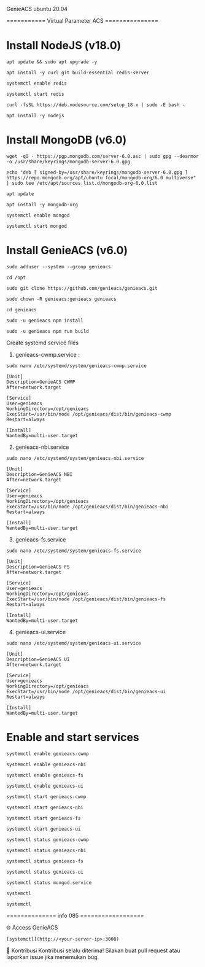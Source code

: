 GenieACS ubuntu 20.04

=========== Virtual Parameter ACS ===============

# Install NodeJS (v18.0)
```
apt update && sudo apt upgrade -y
```
```
apt install -y curl git build-essential redis-server
```
```
systemctl enable redis
```
```
systemctl start redis
```
```
curl -fsSL https://deb.nodesource.com/setup_18.x | sudo -E bash -
```
```
apt install -y nodejs
```
# Install MongoDB (v6.0)
```
wget -qO - https://pgp.mongodb.com/server-6.0.asc | sudo gpg --dearmor -o /usr/share/keyrings/mongodb-server-6.0.gpg
```
```
echo "deb [ signed-by=/usr/share/keyrings/mongodb-server-6.0.gpg ] https://repo.mongodb.org/apt/ubuntu focal/mongodb-org/6.0 multiverse" | sudo tee /etc/apt/sources.list.d/mongodb-org-6.0.list
```
```
apt update
```
```
apt install -y mongodb-org
```
```
systemctl enable mongod
```
```
systemctl start mongod
```
# Install GenieACS (v6.0)
```
sudo adduser --system --group genieacs
```
```
cd /opt
```
```
sudo git clone https://github.com/genieacs/genieacs.git
```
```
sudo chown -R genieacs:genieacs genieacs
```
```
cd genieacs
```
```
sudo -u genieacs npm install
```
```
sudo -u genieacs npm run build
```
Create systemd service files
1. genieacs-cwmp.service :
```
sudo nano /etc/systemd/system/genieacs-cwmp.service
```
```
[Unit]
Description=GenieACS CWMP
After=network.target

[Service]
User=genieacs
WorkingDirectory=/opt/genieacs
ExecStart=/usr/bin/node /opt/genieacs/dist/bin/genieacs-cwmp
Restart=always

[Install]
WantedBy=multi-user.target
```
2. genieacs-nbi.service
```
sudo nano /etc/systemd/system/genieacs-nbi.service
```
```
[Unit]
Description=GenieACS NBI
After=network.target

[Service]
User=genieacs
WorkingDirectory=/opt/genieacs
ExecStart=/usr/bin/node /opt/genieacs/dist/bin/genieacs-nbi
Restart=always

[Install]
WantedBy=multi-user.target
```
3. genieacs-fs.service
```
sudo nano /etc/systemd/system/genieacs-fs.service
```
```
[Unit]
Description=GenieACS FS
After=network.target

[Service]
User=genieacs
WorkingDirectory=/opt/genieacs
ExecStart=/usr/bin/node /opt/genieacs/dist/bin/genieacs-fs
Restart=always

[Install]
WantedBy=multi-user.target
```
4. genieacs-ui.service
```
sudo nano /etc/systemd/system/genieacs-ui.service
```
```
[Unit]
Description=GenieACS UI
After=network.target

[Service]
User=genieacs
WorkingDirectory=/opt/genieacs
ExecStart=/usr/bin/node /opt/genieacs/dist/bin/genieacs-ui
Restart=always

[Install]
WantedBy=multi-user.target
```
# Enable and start services
```
systemctl enable genieacs-cwmp
```
```
systemctl enable genieacs-nbi
```
```
systemctl enable genieacs-fs
```
```
systemctl enable genieacs-ui
```
```
systemctl start genieacs-cwmp
```
```
systemctl start genieacs-nbi
```
```
systemctl start genieacs-fs
```
```
systemctl start genieacs-ui
```
```
systemctl status genieacs-cwmp
```
```
systemctl status genieacs-nbi
```
```
systemctl status genieacs-fs
```
```
systemctl status genieacs-ui
```
```
systemctl status mongod.service
```
```
systemctl
```
```
systemctl
```


============== info 085 ==================

🌐 Access GenieACS
```
[systemctl](http://<your-server-ip>:3000)
```
🤝 Kontribusi
Kontribusi selalu diterima! Silakan buat pull request atau laporkan issue jika menemukan bug.
